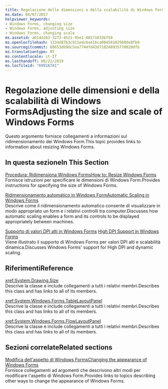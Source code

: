 ```yaml
---
title: Regolazione delle dimensioni e della scalabilità di Windows Forms
ms.date: 04/07/2017
helpviewer_keywords:
- Windows Forms, changing size
- Windows Forms, adjusting size
- Windows Forms, changing scale
ms.assetid: a014d2b3-3273-4521-95e1-00171033bf58
ms.openlocfilehash: 1334d87b3c911edc6a416ca004581025b0de8fb9
ms.sourcegitcommit: 68653db98c5ea7744fd438710248935f70020dfb
ms.translationtype: MT
ms.contentlocale: it-IT
ms.lasthandoff: 08/22/2019
ms.locfileid: "69916741"
---
```

# <a name="adjusting-the-size-and-scale-of-windows-forms"></a><span data-ttu-id="66b07-102">Regolazione delle dimensioni e della scalabilità di Windows Forms</span><span class="sxs-lookup"><span data-stu-id="66b07-102">Adjusting the size and scale of Windows Forms</span></span>
<span data-ttu-id="66b07-103">Questo argomento fornisce collegamenti a informazioni sul ridimensionamento dei Windows Form.</span><span class="sxs-lookup"><span data-stu-id="66b07-103">This topic provides links to information about resizing Windows Forms.</span></span>  
  
## <a name="in-this-section"></a><span data-ttu-id="66b07-104">In questa sezione</span><span class="sxs-lookup"><span data-stu-id="66b07-104">In This Section</span></span>  
 [<span data-ttu-id="66b07-105">Procedura: Ridimensiona Windows Forms</span><span class="sxs-lookup"><span data-stu-id="66b07-105">How to: Resize Windows Forms</span></span>](how-to-resize-windows-forms.md)  
 <span data-ttu-id="66b07-106">Fornisce istruzioni per specificare le dimensioni di Windows Form.</span><span class="sxs-lookup"><span data-stu-id="66b07-106">Provides instructions for specifying the size of Windows Forms.</span></span>  
  
 [<span data-ttu-id="66b07-107">Ridimensionamento automatico in Windows Form</span><span class="sxs-lookup"><span data-stu-id="66b07-107">Automatic Scaling in Windows Forms</span></span>](automatic-scaling-in-windows-forms.md)  
 <span data-ttu-id="66b07-108">Descrive come il ridimensionamento automatico consente di visualizzare in modo appropriato un form e i relativi controlli tra computer.</span><span class="sxs-lookup"><span data-stu-id="66b07-108">Discusses how automatic scaling enables a form and its controls to be displayed appropriately between machines.</span></span>  
  
 <span data-ttu-id="66b07-109">[Supporto di valori DPI alti in Windows Forms](high-dpi-support-in-windows-forms.md)  </span><span class="sxs-lookup"><span data-stu-id="66b07-109">[High DPI Support in Windows Forms](high-dpi-support-in-windows-forms.md)  </span></span>  
 <span data-ttu-id="66b07-110">Viene illustrato il supporto di Windows Forms per valori DPI alti e scalabilità dinamica.</span><span class="sxs-lookup"><span data-stu-id="66b07-110">Discusses Windows Forms' support for High DPI and dynamic scaling.</span></span> 
  
## <a name="reference"></a><span data-ttu-id="66b07-111">Riferimenti</span><span class="sxs-lookup"><span data-stu-id="66b07-111">Reference</span></span>  
 <xref:System.Drawing.Size>  
 <span data-ttu-id="66b07-112">Descrive la classe e include collegamenti a tutti i relativi membri.</span><span class="sxs-lookup"><span data-stu-id="66b07-112">Describes this class and has links to all of its members.</span></span>  
  
 <xref:System.Windows.Forms.TableLayoutPanel>  
 <span data-ttu-id="66b07-113">Descrive la classe e include collegamenti a tutti i relativi membri.</span><span class="sxs-lookup"><span data-stu-id="66b07-113">Describes this class and has links to all of its members.</span></span>  
  
 <xref:System.Windows.Forms.FlowLayoutPanel>  
 <span data-ttu-id="66b07-114">Descrive la classe e include collegamenti a tutti i relativi membri.</span><span class="sxs-lookup"><span data-stu-id="66b07-114">Describes this class and has links to all of its members.</span></span>  
  
## <a name="related-sections"></a><span data-ttu-id="66b07-115">Sezioni correlate</span><span class="sxs-lookup"><span data-stu-id="66b07-115">Related sections</span></span>  
 [<span data-ttu-id="66b07-116">Modifica dell'aspetto di Windows Forms</span><span class="sxs-lookup"><span data-stu-id="66b07-116">Changing the appearance of Windows Forms</span></span>](changing-the-appearance-of-windows-forms.md)  
 <span data-ttu-id="66b07-117">Fornisce collegamenti ad argomenti che descrivono altri modi per modificare l'aspetto di Windows Form.</span><span class="sxs-lookup"><span data-stu-id="66b07-117">Provides links to topics describing other ways to change the appearance of Windows Forms.</span></span>

